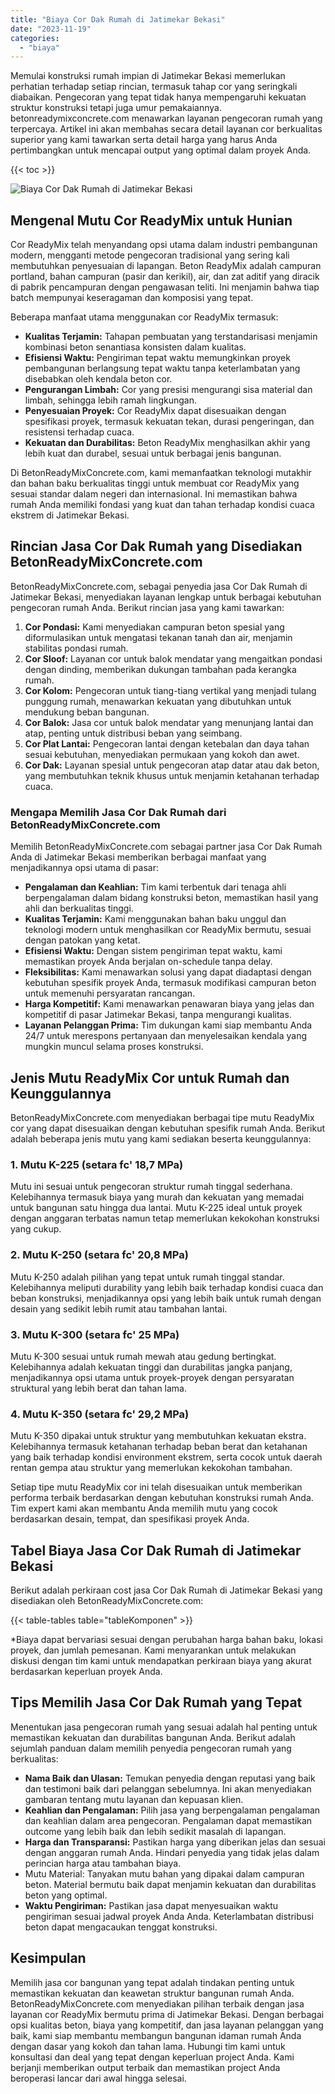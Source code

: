 ```yaml
---
title: "Biaya Cor Dak Rumah di Jatimekar Bekasi"
date: "2023-11-19"
categories: 
  - "biaya"
---
```


Memulai konstruksi rumah impian di Jatimekar Bekasi memerlukan perhatian terhadap setiap rincian, termasuk tahap cor yang seringkali diabaikan. Pengecoran yang tepat tidak hanya mempengaruhi kekuatan struktur konstruksi tetapi juga umur pemakaiannya. betonreadymixconcrete.com menawarkan layanan pengecoran rumah yang terpercaya. Artikel ini akan membahas secara detail layanan cor berkualitas superior yang kami tawarkan serta detail harga yang harus Anda pertimbangkan untuk mencapai output yang optimal dalam proyek Anda.

{{< toc >}}

![Biaya Cor Dak Rumah di Jatimekar Bekasi](https://betoncor8.github.io/cor/harga-beton-readymix-concrete%20(20).png)

## Mengenal Mutu Cor ReadyMix untuk Hunian

Cor ReadyMix telah menyandang opsi utama dalam industri pembangunan modern, mengganti metode pengecoran tradisional yang sering kali membutuhkan penyesuaian di lapangan. Beton ReadyMix adalah campuran portland, bahan campuran (pasir dan kerikil), air, dan zat aditif yang diracik di pabrik pencampuran dengan pengawasan teliti. Ini menjamin bahwa tiap batch mempunyai keseragaman dan komposisi yang tepat.

Beberapa manfaat utama menggunakan cor ReadyMix termasuk:

- **Kualitas Terjamin:** Tahapan pembuatan yang terstandarisasi menjamin kombinasi beton senantiasa konsisten dalam kualitas.
- **Efisiensi Waktu:** Pengiriman tepat waktu memungkinkan proyek pembangunan berlangsung tepat waktu tanpa keterlambatan yang disebabkan oleh kendala beton cor.
- **Pengurangan Limbah:** Cor yang presisi mengurangi sisa material dan limbah, sehingga lebih ramah lingkungan.
- **Penyesuaian Proyek:** Cor ReadyMix dapat disesuaikan dengan spesifikasi proyek, termasuk kekuatan tekan, durasi pengeringan, dan resistensi terhadap cuaca.
- **Kekuatan dan Durabilitas:** Beton ReadyMix menghasilkan akhir yang lebih kuat dan durabel, sesuai untuk berbagai jenis bangunan.

Di BetonReadyMixConcrete.com, kami memanfaatkan teknologi mutakhir dan bahan baku berkualitas tinggi untuk membuat cor ReadyMix yang sesuai standar dalam negeri dan internasional. Ini memastikan bahwa rumah Anda memiliki fondasi yang kuat dan tahan terhadap kondisi cuaca ekstrem di Jatimekar Bekasi.

## Rincian Jasa Cor Dak Rumah yang Disediakan BetonReadyMixConcrete.com

BetonReadyMixConcrete.com, sebagai penyedia jasa Cor Dak Rumah di Jatimekar Bekasi, menyediakan layanan lengkap untuk berbagai kebutuhan pengecoran rumah Anda. Berikut rincian jasa yang kami tawarkan:

1. **Cor Pondasi:** Kami menyediakan campuran beton spesial yang diformulasikan untuk mengatasi tekanan tanah dan air, menjamin stabilitas pondasi rumah.
2. **Cor Sloof:** Layanan cor untuk balok mendatar yang mengaitkan pondasi dengan dinding, memberikan dukungan tambahan pada kerangka rumah.
3. **Cor Kolom:** Pengecoran untuk tiang-tiang vertikal yang menjadi tulang punggung rumah, menawarkan kekuatan yang dibutuhkan untuk mendukung beban bangunan.
4. **Cor Balok:** Jasa cor untuk balok mendatar yang menunjang lantai dan atap, penting untuk distribusi beban yang seimbang.
5. **Cor Plat Lantai:** Pengecoran lantai dengan ketebalan dan daya tahan sesuai kebutuhan, menyediakan permukaan yang kokoh dan awet.
6. **Cor Dak:** Layanan spesial untuk pengecoran atap datar atau dak beton, yang membutuhkan teknik khusus untuk menjamin ketahanan terhadap cuaca.

### Mengapa Memilih Jasa Cor Dak Rumah dari BetonReadyMixConcrete.com

Memilih BetonReadyMixConcrete.com sebagai partner jasa Cor Dak Rumah Anda di Jatimekar Bekasi memberikan berbagai manfaat yang menjadikannya opsi utama di pasar:

- **Pengalaman dan Keahlian:** Tim kami terbentuk dari tenaga ahli berpengalaman dalam bidang konstruksi beton, memastikan hasil yang ahli dan berkualitas tinggi.
- **Kualitas Terjamin:** Kami menggunakan bahan baku unggul dan teknologi modern untuk menghasilkan cor ReadyMix bermutu, sesuai dengan patokan yang ketat.
- **Efisiensi Waktu:** Dengan sistem pengiriman tepat waktu, kami memastikan proyek Anda berjalan on-schedule tanpa delay.
- **Fleksibilitas:** Kami menawarkan solusi yang dapat diadaptasi dengan kebutuhan spesifik proyek Anda, termasuk modifikasi campuran beton untuk memenuhi persyaratan rancangan.
- **Harga Kompetitif:** Kami menawarkan penawaran biaya yang jelas dan kompetitif di pasar Jatimekar Bekasi, tanpa mengurangi kualitas.
- **Layanan Pelanggan Prima:** Tim dukungan kami siap membantu Anda 24/7 untuk merespons pertanyaan dan menyelesaikan kendala yang mungkin muncul selama proses konstruksi.

## Jenis Mutu ReadyMix Cor untuk Rumah dan Keunggulannya

BetonReadyMixConcrete.com menyediakan berbagai tipe mutu ReadyMix cor yang dapat disesuaikan dengan kebutuhan spesifik rumah Anda. Berikut adalah beberapa jenis mutu yang kami sediakan beserta keunggulannya:

### 1\. Mutu K-225 (setara fc' 18,7 MPa)

Mutu ini sesuai untuk pengecoran struktur rumah tinggal sederhana. Kelebihannya termasuk biaya yang murah dan kekuatan yang memadai untuk bangunan satu hingga dua lantai. Mutu K-225 ideal untuk proyek dengan anggaran terbatas namun tetap memerlukan kekokohan konstruksi yang cukup.

### 2\. Mutu K-250 (setara fc' 20,8 MPa)

Mutu K-250 adalah pilihan yang tepat untuk rumah tinggal standar. Kelebihannya meliputi durability yang lebih baik terhadap kondisi cuaca dan beban konstruksi, menjadikannya opsi yang lebih baik untuk rumah dengan desain yang sedikit lebih rumit atau tambahan lantai.

### 3\. Mutu K-300 (setara fc' 25 MPa)

Mutu K-300 sesuai untuk rumah mewah atau gedung bertingkat. Kelebihannya adalah kekuatan tinggi dan durabilitas jangka panjang, menjadikannya opsi utama untuk proyek-proyek dengan persyaratan struktural yang lebih berat dan tahan lama.

### 4\. Mutu K-350 (setara fc' 29,2 MPa)

Mutu K-350 dipakai untuk struktur yang membutuhkan kekuatan ekstra. Kelebihannya termasuk ketahanan terhadap beban berat dan ketahanan yang baik terhadap kondisi environment ekstrem, serta cocok untuk daerah rentan gempa atau struktur yang memerlukan kekokohan tambahan.

Setiap tipe mutu ReadyMix cor ini telah disesuaikan untuk memberikan performa terbaik berdasarkan dengan kebutuhan konstruksi rumah Anda. Tim expert kami akan membantu Anda memilih mutu yang cocok berdasarkan desain, tempat, dan spesifikasi proyek Anda.

## Tabel Biaya Jasa Cor Dak Rumah di Jatimekar Bekasi

Berikut adalah perkiraan cost jasa Cor Dak Rumah di Jatimekar Bekasi yang disediakan oleh BetonReadyMixConcrete.com:

{{< table-tables table="tableKomponen" >}}

\*Biaya dapat bervariasi sesuai dengan perubahan harga bahan baku, lokasi proyek, dan jumlah pemesanan. Kami menyarankan untuk melakukan diskusi dengan tim kami untuk mendapatkan perkiraan biaya yang akurat berdasarkan keperluan proyek Anda.

## Tips Memilih Jasa Cor Dak Rumah yang Tepat

Menentukan jasa pengecoran rumah yang sesuai adalah hal penting untuk memastikan kekuatan dan durabilitas bangunan Anda. Berikut adalah sejumlah panduan dalam memilih penyedia pengecoran rumah yang berkualitas:

- **Nama Baik dan Ulasan:** Temukan penyedia dengan reputasi yang baik dan testimoni baik dari pelanggan sebelumnya. Ini akan menyediakan gambaran tentang mutu layanan dan kepuasan klien.
- **Keahlian dan Pengalaman:** Pilih jasa yang berpengalaman pengalaman dan keahlian dalam area pengecoran. Pengalaman dapat memastikan outcome yang lebih baik dan lebih sedikit masalah di lapangan.
- **Harga dan Transparansi:** Pastikan harga yang diberikan jelas dan sesuai dengan anggaran rumah Anda. Hindari penyedia yang tidak jelas dalam perincian harga atau tambahan biaya.
- Mutu Material: Tanyakan mutu bahan yang dipakai dalam campuran beton. Material bermutu baik dapat menjamin kekuatan dan durabilitas beton yang optimal.
- **Waktu Pengiriman:** Pastikan jasa dapat menyesuaikan waktu pengiriman sesuai jadwal proyek Anda Anda. Keterlambatan distribusi beton dapat mengacaukan tenggat konstruksi.

## Kesimpulan

Memilih jasa cor bangunan yang tepat adalah tindakan penting untuk memastikan kekuatan dan keawetan struktur bangunan rumah Anda. BetonReadyMixConcrete.com menyediakan pilihan terbaik dengan jasa layanan cor ReadyMix bermutu prima di Jatimekar Bekasi. Dengan berbagai opsi kualitas beton, biaya yang kompetitif, dan jasa layanan pelanggan yang baik, kami siap membantu membangun bangunan idaman rumah Anda dengan dasar yang kokoh dan tahan lama. Hubungi tim kami untuk konsultasi dan deal yang tepat dengan keperluan project Anda. Kami berjanji memberikan output terbaik dan memastikan project Anda beroperasi lancar dari awal hingga selesai.

